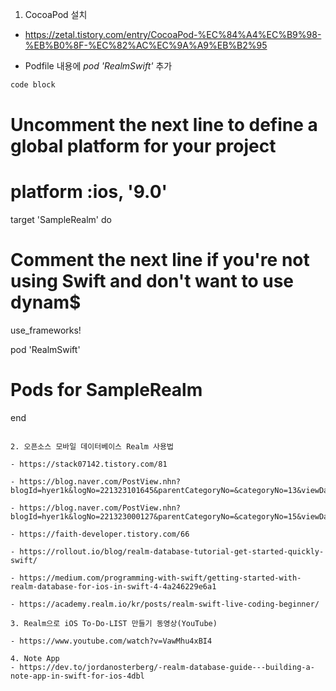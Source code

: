 1. CocoaPod 설치 

- https://zetal.tistory.com/entry/CocoaPod-%EC%84%A4%EC%B9%98-%EB%B0%8F-%EC%82%AC%EC%9A%A9%EB%B2%95

* Podfile 내용에 *pod 'RealmSwift'* 추가

```ruby
code block
```
# Uncomment the next line to define a global platform for your project
# platform :ios, '9.0'

target 'SampleRealm' do
   # Comment the next line if you're not using Swift and don't want to use dynam$
   use_frameworks!

pod 'RealmSwift'
  # Pods for SampleRealm
end
~~~

2. 오픈소스 모바일 데이터베이스 Realm 사용법

- https://stack07142.tistory.com/81

- https://blog.naver.com/PostView.nhn?blogId=hyer1k&logNo=221323101645&parentCategoryNo=&categoryNo=13&viewDate=&isShowPopularPosts=true&from=search

- https://blog.naver.com/PostView.nhn?blogId=hyer1k&logNo=221323000127&parentCategoryNo=&categoryNo=15&viewDate=&isShowPopularPosts=true&from=search

- https://faith-developer.tistory.com/66

- https://rollout.io/blog/realm-database-tutorial-get-started-quickly-swift/

- https://medium.com/programming-with-swift/getting-started-with-realm-database-for-ios-in-swift-4-4a246229e6a1

- https://academy.realm.io/kr/posts/realm-swift-live-coding-beginner/

3. Realm으로 iOS To-Do-LIST 만들기 동영상(YouTube)

- https://www.youtube.com/watch?v=VawMhu4xBI4

4. Note App
- https://dev.to/jordanosterberg/-realm-database-guide---building-a-note-app-in-swift-for-ios-4dbl
